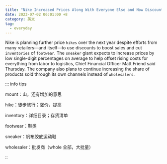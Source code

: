 ```yaml
---
title: "Nike Increased Prices Along With Everyone Else and Now Discounts Are Mounting"
date: 2023-07-02 06:01:00 +8
category: 英文
tag:
  - everyday
---
```


Nike is planning further price `hikes` over the next year despite efforts from many retailers—and itself—to use discounts to boost sales and cut `inventories` of `footwear`. The `sneaker` giant expects to increase prices by low single-digit percentages on average to help offset rising costs for everything from labor to logistics, Chief Financial Officer Matt Friend said Thursday. The company also plans to continue increasing the share of products sold through its own channels instead of `wholesalers`.

::: info tips

mount：山，还有增加的意思

hike：徒步旅行；涨价，提高

inventory：详细目录；存货清单

footwear：鞋类

sneaker：帆布胶底运动鞋

wholesaler：批发商（whole 全部，大批量）

::
